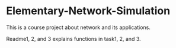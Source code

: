 # Elementary-Network-Simulation
This is a course project about network and its applications.

Readme1, 2, and 3 explains functions in task1, 2, and 3.
